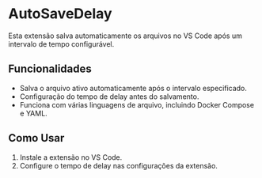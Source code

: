 # AutoSaveDelay

Esta extensão salva automaticamente os arquivos no VS Code após um intervalo de tempo configurável.

## Funcionalidades

- Salva o arquivo ativo automaticamente após o intervalo especificado.
- Configuração do tempo de delay antes do salvamento.
- Funciona com várias linguagens de arquivo, incluindo Docker Compose e YAML.

## Como Usar

1. Instale a extensão no VS Code.
2. Configure o tempo de delay nas configurações da extensão.
